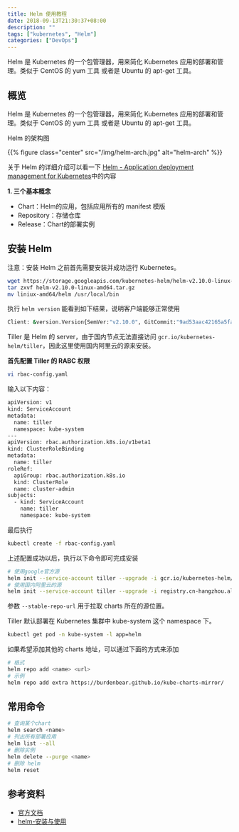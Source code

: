 ```yaml
---
title: Helm 使用教程
date: 2018-09-13T21:30:37+08:00
description: ""
tags: ["kubernetes", "Helm"]
categories: ["DevOps"]
---
```

Helm 是 Kubernetes 的一个包管理器，用来简化 Kubernetes 应用的部署和管理。类似于 CentOS 的 yum 工具 或者是 Ubuntu 的 apt-get 工具。
<!--more-->

## 概览

Helm 是 Kubernetes 的一个包管理器，用来简化 Kubernetes 应用的部署和管理。类似于 CentOS 的 yum 工具 或者是 Ubuntu 的 apt-get 工具。

Helm 的架构图

{{% figure class="center" src="/img/helm-arch.jpg" alt="helm-arch" %}}

关于 Helm 的详细介绍可以看一下 [Helm - Application deployment management for Kubernetes](https://www.slideshare.net/alexLM/helm-application-deployment-management-for-kubernetes)中的内容

**1. 三个基本概念**

* Chart：Helm的应用，包括应用所有的 manifest 模版
* Repository：存储仓库
* Release：Chart的部署实例

## 安装 Helm

<p id="div-border-left-red">注意：安装 Helm 之前首先需要安装并成功运行 Kubernetes。</p>

```sh
wget https://storage.googleapis.com/kubernetes-helm/helm-v2.10.0-linux-amd64.tar.gz
tar zxvf helm-v2.10.0-linux-amd64.tar.gz
mv liniux-amd64/helm /usr/local/bin
```
执行 `helm version` 能看到如下结果，说明客户端能够正常使用
```sh
Client: &version.Version{SemVer:"v2.10.0", GitCommit:"9ad53aac42165a5fadc6c87be0dea6b115f93090", GitTreeState:"clean"}
```

Tiller 是 Helm 的 server，由于国内节点无法直接访问 `gcr.io/kubernetes-helm/tiller`，因此这里使用国内阿里云的源来安装。

**首先配置 Tiller 的 RABC 权限**
```sh
vi rbac-config.yaml
```
输入以下内容：
```sh
apiVersion: v1
kind: ServiceAccount
metadata:
  name: tiller
  namespace: kube-system
---
apiVersion: rbac.authorization.k8s.io/v1beta1
kind: ClusterRoleBinding
metadata:
  name: tiller
roleRef:
  apiGroup: rbac.authorization.k8s.io
  kind: ClusterRole
  name: cluster-admin
subjects:
  - kind: ServiceAccount
    name: tiller
    namespace: kube-system
```
最后执行
```sh
kubectl create -f rbac-config.yaml
```

上述配置成功以后，执行以下命令即可完成安装
```sh
# 使用google官方源
helm init --service-account tiller --upgrade -i gcr.io/kubernetes-helm/tiller:v2.10.0
# 使用国内阿里云的源
helm init --service-account tiller --upgrade -i registry.cn-hangzhou.aliyuncs.com/google_containers/tiller:v2.10.0 --stable-repo-url https://kubernetes.oss-cn-hangzhou.aliyuncs.com/charts
```
参数 `--stable-repo-url` 用于拉取 charts 所在的源位置。

Tiller 默认部署在 Kubernetes 集群中 kube-system 这个 namespace 下。
```sh
kubectl get pod -n kube-system -l app=helm
```

如果希望添加其他的 charts 地址，可以通过下面的方式来添加
```sh
# 格式
helm repo add <name> <url>
# 示例
helm repo add extra https://burdenbear.github.io/kube-charts-mirror/
```

## 常用命令

```sh
# 查询某个chart
helm search <name>
# 列出所有部署应用
helm list --all
# 删除实例
helm delete --purge <name>
# 删除 helm
helm reset
```

## 参考资料

* [官方文档](https://docs.helm.sh/using_helm/#role-based-access-control)
* [helm-安装与使用](https://blog.csdn.net/kozazyh/article/details/79537996)